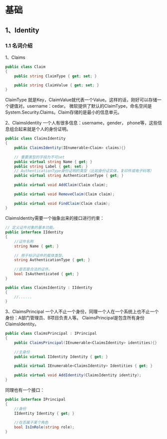 # 基础
## 1、Identity
### 1.1 名词介绍
1、Claims
```cs
public class Claim
{
    public string ClaimType { get; set; }

    public string ClaimValue { get; set; }
}
```
ClaimType 就是Key，ClaimValue就代表一个Value。这样的话，刚好可以存储一个键值对。username：cedar。
微软提供了默认的ClaimType，命名空间是System.Security.Claims。Claim存储的是最小的信息单元。

2、ClaimsIdentity
一个人有很多信息：username，gender， phone等，这些信息组合起来就是个人的身份证明。

```cs
public class ClaimsIdentity
{
    public ClaimsIdentity(IEnumerable<Claim> claims){}
    
    // 重要类型的字段为不可set
    public virtual string Name { get; }
    public string Label { get; set; }
    // AuthenticationType身份证明的类型（比如身份证实体，复印件或电子码等）
    public virtual string AuthenticationType { get; }
    
    public virtual void AddClaim(Claim claim);
    
    public virtual void RemoveClaim(Claim claim);
    
    public virtual void FindClaim(Claim claim);
}
```
ClaimsIdentity需要一个抽象出来的接口进行约束：
```cs
// 定义证件对象的基本功能。
public interface IIdentity
{
    //证件名称
    string Name { get; }
    
    // 用于标识证件的载体类型。
    string AuthenticationType { get; }
    
    //是否是合法的证件。
    bool IsAuthenticated { get; }
}
```
```cs
public class ClaimsIdentity : IIdentity
{
    //......
}
```

3、ClaimsPrincipal
一个人不止一个身份，同理一个人在一个系统上也不止一个身份：A部门管理员、B项目负责人等。
ClaimsPrincipal是包含所有身份ClaimsIdentity。
```cs
public class ClaimsPrincipal : IPrincipal
{
    public ClaimsPrincipal(IEnumerable<ClaimsIdentity> identities){}
    
    //主身份
    public virtual IIdentity Identity { get; }
    
    public virtual IEnumerable<ClaimsIdentity> Identities { get; }
    
    public virtual void AddIdentity(ClaimsIdentity identity);
}
```
同理也有一个接口：
```cs
public interface IPrincipal
{
    //身份
    IIdentity Identity { get; }
    
    //在否属于某个角色
    bool IsInRole(string role);
}

```


